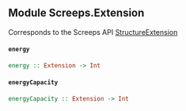 ## Module Screeps.Extension

Corresponds to the Screeps API [StructureExtension](http://support.screeps.com/hc/en-us/articles/207711949-StructureExtension)

#### `energy`

``` purescript
energy :: Extension -> Int
```

#### `energyCapacity`

``` purescript
energyCapacity :: Extension -> Int
```


